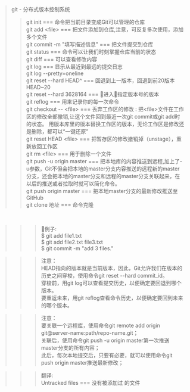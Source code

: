 >git - 分布式版本控制系统
>>git init ===  命令把当前目录变成Git可以管理的仓库   
>>git add \<file>  ===  把文件添加到仓库,注意，可反复多次使用，添加多个文件  
>>git commit -m "填写描述信息"  ===  把文件提交到仓库  
>>git status  ===  命令可以让我们时刻掌握仓库当前的状态  
>>git diff ===  可以查看修改内容  
>>git log  ===  显示从最近到最远的提交日志  
>>git log --pretty=oneline  
>>git reset --hard HEAD^  ===  回退到上一版本，回退到前20版本 HEAD~20  
>>git reset --hard 3628164  ===  进入指定版本号的版本  
>>git reflog ===  用来记录你的每一次命令   
>>git checkout -- \<file>  ===  丢弃工作区的修改 : 把\<file>文件在工作区的修改全部撤销,让这个文件回到最近一次git commit或git add时的状态。
用版本库里的版本替换工作区的版本，无论工作区是修改还是删除，都可以“一键还原”  
>>git reset HEAD \<file>  ===  把暂存区的修改撤销掉（unstage），重新放回工作区  
>>git rm \<file>  ===  用于删除一个文件  
>>git push -u origin master ===  把本地库的内容推送到远程,加上了-u参数，Git不但会把本地的master分支内容推送的远程新的master分支，还会把本地的master分支和远程的master分支关联起来，在以后的推送或者拉取时就可以简化命令。  
>>git push origin master  === 把本地master分支的最新修改推送至GitHub  
>>git clone 地址 === 命令克隆





 
>>> 例子:  
$ git add file1.txt  
$ git add file2.txt file3.txt  
$ git commit -m "add 3 files."  

>>>注意：  
HEAD指向的版本就是当前版本，因此，Git允许我们在版本的历史之间穿梭，使用命令git reset --hard commit_id。  
穿梭前，用git log可以查看提交历史，以便确定要回退到哪个版本。  
要重返未来，用git reflog查看命令历史，以便确定要回到未来的哪个版本。 

>>>注意：  
要关联一个远程库，使用命令git remote add origin git@server-name:path/repo-name.git；  
关联后，使用命令git push -u origin master第一次推送master分支的所有内容；  
此后，每次本地提交后，只要有必要，就可以使用命令git push origin master推送最新修改；  

>>>翻译:  
Untracked files  ===  没有被添加过 的文件


